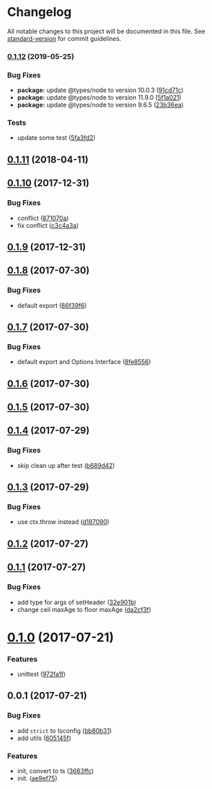 # Changelog

All notable changes to this project will be documented in this file. See [standard-version](https://github.com/conventional-changelog/standard-version) for commit guidelines.

### [0.1.12](https://github.com/HKUST-VISLab/koa-static-ts/compare/v0.1.11...v0.1.12) (2019-05-25)


### Bug Fixes

* **package:** update @types/node to version 10.0.3 ([91cd71c](https://github.com/HKUST-VISLab/koa-static-ts/commit/91cd71c))
* **package:** update @types/node to version 11.9.0 ([5f1a021](https://github.com/HKUST-VISLab/koa-static-ts/commit/5f1a021))
* **package:** update @types/node to version 9.6.5 ([23b36ea](https://github.com/HKUST-VISLab/koa-static-ts/commit/23b36ea))


### Tests

* update some test ([5fa3fd2](https://github.com/HKUST-VISLab/koa-static-ts/commit/5fa3fd2))



<a name="0.1.11"></a>
## [0.1.11](https://github.com/HKUST-VISLab/koa-static-ts/compare/v0.1.10...v0.1.11) (2018-04-11)



<a name="0.1.10"></a>
## [0.1.10](https://github.com/HKUST-VISLab/koa-static-ts/compare/v0.1.9...v0.1.10) (2017-12-31)


### Bug Fixes

* conflict ([871070a](https://github.com/HKUST-VISLab/koa-static-ts/commit/871070a))
* fix conflict ([c3c4a3a](https://github.com/HKUST-VISLab/koa-static-ts/commit/c3c4a3a))



<a name="0.1.9"></a>
## [0.1.9](https://github.com/HKUST-VISLab/koa-static-ts/compare/v0.1.8...v0.1.9) (2017-12-31)



<a name="0.1.8"></a>
## [0.1.8](https://github.com/HKUST-VISLab/koa-static-ts/compare/v0.1.7...v0.1.8) (2017-07-30)


### Bug Fixes

* default export ([86f39f6](https://github.com/HKUST-VISLab/koa-static-ts/commit/86f39f6))



<a name="0.1.7"></a>
## [0.1.7](https://github.com/HKUST-VISLab/koa-static-ts/compare/v0.1.6...v0.1.7) (2017-07-30)


### Bug Fixes

* default export and Options Interface ([8fe8556](https://github.com/HKUST-VISLab/koa-static-ts/commit/8fe8556))



<a name="0.1.6"></a>
## [0.1.6](https://github.com/HKUST-VISLab/koa-static-ts/compare/v0.1.5...v0.1.6) (2017-07-30)



<a name="0.1.5"></a>
## [0.1.5](https://github.com/HKUST-VISLab/koa-static-ts/compare/v0.1.4...v0.1.5) (2017-07-30)



<a name="0.1.4"></a>
## [0.1.4](https://github.com/HKUST-VISLab/koa-static-ts/compare/v0.1.3...v0.1.4) (2017-07-29)


### Bug Fixes

* skip clean up after test ([b689d42](https://github.com/HKUST-VISLab/koa-static-ts/commit/b689d42))



<a name="0.1.3"></a>
## [0.1.3](https://github.com/HKUST-VISLab/koa-static-ts/compare/v0.1.2...v0.1.3) (2017-07-29)


### Bug Fixes

* use ctx.throw instead ([d187090](https://github.com/HKUST-VISLab/koa-static-ts/commit/d187090))



<a name="0.1.2"></a>
## [0.1.2](https://github.com/HKUST-VISLab/koa-static-ts/compare/v0.1.1...v0.1.2) (2017-07-27)



<a name="0.1.1"></a>
## [0.1.1](https://github.com/HKUST-VISLab/koa-static-ts/compare/v0.1.0...v0.1.1) (2017-07-27)


### Bug Fixes

* add type for args of  setHeader ([32e901b](https://github.com/HKUST-VISLab/koa-static-ts/commit/32e901b))
* change ceil maxAge to floor maxAge ([da2cf3f](https://github.com/HKUST-VISLab/koa-static-ts/commit/da2cf3f))



<a name="0.1.0"></a>
# [0.1.0](https://github.com/HKUST-VISLab/koa-static-ts/compare/v0.0.1...v0.1.0) (2017-07-21)


### Features

* unittest ([972fa1f](https://github.com/HKUST-VISLab/koa-static-ts/commit/972fa1f))



<a name="0.0.1"></a>
## 0.0.1 (2017-07-21)


### Bug Fixes

* add `strict` to tsconfig ([bb80b31](https://github.com/HKUST-VISLab/koa-static-ts/commit/bb80b31))
* add utils ([605145f](https://github.com/HKUST-VISLab/koa-static-ts/commit/605145f))


### Features

* init, convert to ts ([3683ffc](https://github.com/HKUST-VISLab/koa-static-ts/commit/3683ffc))
* init. ([ae9ef75](https://github.com/HKUST-VISLab/koa-static-ts/commit/ae9ef75))
